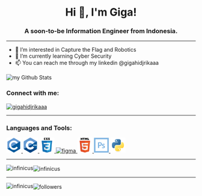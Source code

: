 <h1 align="center">Hi 👋, I'm Giga!</h1>
<h3 align="center">A soon-to-be Information Engineer from Indonesia.</h3>

---
- 👀 I’m interested in Capture the Flag and Robotics
- 🌱 I’m currently learning Cyber Security
- 📫 You can reach me through my linkedin @gigahidjrikaaa

<img align="center" src="https://github-readme-stats.vercel.app/api?username=infinicus&include_all_commits=true&count_private=true&show_icons=true&line_height=20&title_color=2B5BBD&icon_color=1124BB&text_color=A1A1A1&bg_color=0,000000,130F40" alt="my Github Stats"/>

<h3 align="left">Connect with me:</h3>
<p align="left">
<a href="https://linkedin.com/in/gigahidjrikaaa" target="blank"><img align="center" src="https://raw.githubusercontent.com/rahuldkjain/github-profile-readme-generator/master/src/images/icons/Social/linked-in-alt.svg" alt="gigahidjrikaaa" height="30" width="40" /></a>
</p>

---
<h3 align="left">Languages and Tools:</h3>
<p align="left"> <a href="https://www.cprogramming.com/" target="_blank" rel="noreferrer"> <img src="https://raw.githubusercontent.com/devicons/devicon/master/icons/c/c-original.svg" alt="c" width="40" height="40"/> </a> <a href="https://www.w3schools.com/cpp/" target="_blank" rel="noreferrer"> <img src="https://raw.githubusercontent.com/devicons/devicon/master/icons/cplusplus/cplusplus-original.svg" alt="cplusplus" width="40" height="40"/> </a> <a href="https://www.w3schools.com/css/" target="_blank" rel="noreferrer"> <img src="https://raw.githubusercontent.com/devicons/devicon/master/icons/css3/css3-original-wordmark.svg" alt="css3" width="40" height="40"/> </a> <a href="https://www.figma.com/" target="_blank" rel="noreferrer"> <img src="https://www.vectorlogo.zone/logos/figma/figma-icon.svg" alt="figma" width="40" height="40"/> </a> <a href="https://www.w3.org/html/" target="_blank" rel="noreferrer"> <img src="https://raw.githubusercontent.com/devicons/devicon/master/icons/html5/html5-original-wordmark.svg" alt="html5" width="40" height="40"/> </a> <a href="https://www.photoshop.com/en" target="_blank" rel="noreferrer"> <img src="https://raw.githubusercontent.com/devicons/devicon/master/icons/photoshop/photoshop-line.svg" alt="photoshop" width="40" height="40"/> </a> <a href="https://www.python.org" target="_blank" rel="noreferrer"> <img src="https://raw.githubusercontent.com/devicons/devicon/master/icons/python/python-original.svg" alt="python" width="40" height="40"/> </a> </p>

---
<p>
  <img align="left" src="https://github-readme-stats.vercel.app/api/top-langs?username=infinicus&show_icons=true&locale=en&layout=compact" alt="infinicus" />
  <img align="center" src="https://github-readme-streak-stats.herokuapp.com/?user=infinicus&" alt="infinicus" />
</p>
  
---

<img align="left" src="https://komarev.com/ghpvc/?username=infinicus&label=Profile%20views&color=0e75b6&style=flat" alt="infinicus" />
<img align="center" alt="followers" title="Follow me on Github" src="https://img.shields.io/github/followers/infinicus?color=236ad3&style=for-the-badge&logo=github&label=Follow"/>

<!---
Infinicus/Infinicus is a ✨ special ✨ repository because its `README.md` (this file) appears on your GitHub profile.
You can click the Preview link to take a look at your changes.
--->
